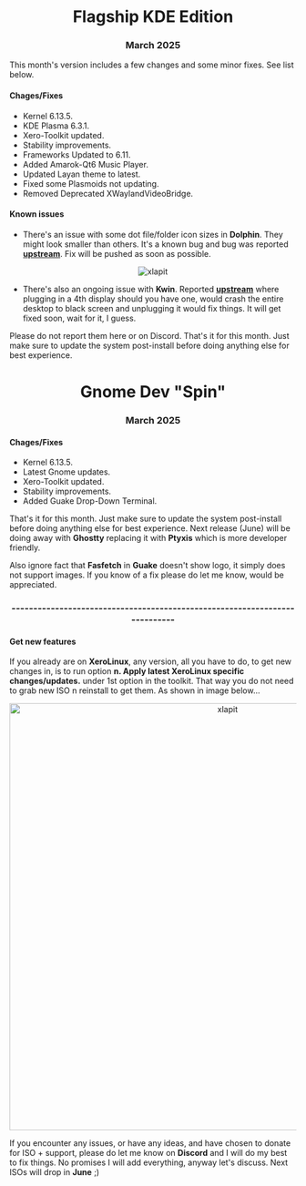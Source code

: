 <h1 align="center">Flagship KDE Edition</h1>

<h3 align="center">March 2025</h3>

This month's version includes a few changes and some minor fixes. See list below.

#### Chages/Fixes

- Kernel 6.13.5.
- KDE Plasma 6.3.1.
- Xero-Toolkit updated.
- Stability improvements.
- Frameworks Updated to 6.11.
- Added Amarok-Qt6 Music Player.
- Updated Layan theme to latest.
- Fixed some Plasmoids not updating.
- Removed Deprecated XWaylandVideoBridge.

#### Known issues

- There's an issue with some dot file/folder icon sizes in **Dolphin**. They might look smaller than others. It's a known bug and bug was reported [**upstream**](https://bugs.kde.org/show_bug.cgi?id=499620). Fix will be pushed as soon as possible.

<p align="center">
    <img src="https://i.imgur.com/ZcWUdfa.png" alt="xlapit">
</p>

- There's also an ongoing issue with **Kwin**. Reported [**upstream**](https://bugs.kde.org/show_bug.cgi?id=500819) where plugging in a 4th display should you have one, would crash the entire desktop to black screen and unplugging it would fix things. It will get fixed soon, wait for it, I guess.

Please do not report them here or on Discord. That's it for this month. Just make sure to update the system post-install before doing anything else for best experience.

<h1 align="center">Gnome Dev "Spin"</h1>

<h3 align="center">March 2025</h3>

#### Chages/Fixes

- Kernel 6.13.5.
- Latest Gnome updates.
- Xero-Toolkit updated.
- Stability improvements.
- Added Guake Drop-Down Terminal.

That's it for this month. Just make sure to update the system post-install before doing anything else for best experience. Next release (June) will be doing away with **Ghostty** replacing it with **Ptyxis** which is more developer friendly.

Also ignore fact that **Fasfetch** in **Guake** doesn't show logo, it simply does not support images. If you know of a fix please do let me know, would be appreciated. 

<h3 align="center">---------------------------------------------------------------------------</h3>

#### Get new features

If you already are on **XeroLinux**, any version, all you have to do, to get new changes in, is to run option **n. Apply latest XeroLinux specific changes/updates.** under 1st option in the toolkit. That way you do not need to grab new ISO n reinstall to get them. As shown in image below...

<p align="center">
    <img width="750" src="https://i.imgur.com/Ok6Re2z.png" alt="xlapit">
</p>

If you encounter any issues, or have any ideas, and have chosen to donate for ISO + support, please do let me know on **Discord** and I will do my best to fix things. No promises I will add everything, anyway let's discuss. Next ISOs will drop in **June** ;)

